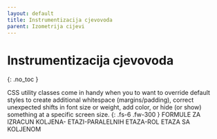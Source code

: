 ```yaml
---
layout: default
title: Instrumentizacija cjevovoda
parent: Izometrija cijevi
---
```


# Instrumentizacija cjevovoda
{: .no_toc }

CSS utility classes come in handy when you to want to override default styles to create additional whitespace (margins/padding), correct unexpected shifts in font size or weight, add color, or hide (or show) something at a specific screen size.
{: .fs-6 .fw-300 }
FORMULE ZA IZRACUN KOLJENA- ETAZI-PARALELNIH ETAZA-ROL ETAZA SA  KOLJENOM